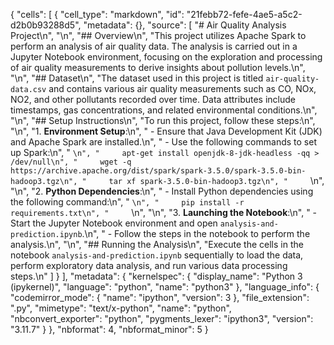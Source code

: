{
 "cells": [
  {
   "cell_type": "markdown",
   "id": "21febb72-fefe-4ae5-a5c2-d2b0b93288d5",
   "metadata": {},
   "source": [
    "# Air Quality Analysis Project\n",
    "\n",
    "## Overview\n",
    "This project utilizes Apache Spark to perform an analysis of air quality data. The analysis is carried out in a Jupyter Notebook environment, focusing on the exploration and processing of air quality measurements to derive insights about pollution levels.\n",
    "\n",
    "## Dataset\n",
    "The dataset used in this project is titled `air-quality-data.csv` and contains various air quality measurements such as CO, NOx, NO2, and other pollutants recorded over time. Data attributes include timestamps, gas concentrations, and related environmental conditions.\n",
    "\n",
    "## Setup Instructions\n",
    "To run this project, follow these steps:\n",
    "\n",
    "1. **Environment Setup**:\n",
    "   - Ensure that Java Development Kit (JDK) and Apache Spark are installed.\n",
    "   - Use the following commands to set up Spark:\n",
    "     ```\n",
    "     apt-get install openjdk-8-jdk-headless -qq > /dev/null\n",
    "     wget -q https://archive.apache.org/dist/spark/spark-3.5.0/spark-3.5.0-bin-hadoop3.tgz\n",
    "     tar xf spark-3.5.0-bin-hadoop3.tgz\n",
    "     ```\n",
    "\n",
    "2. **Python Dependencies**:\n",
    "   - Install Python dependencies using the following command:\n",
    "     ```\n",
    "     pip install -r requirements.txt\n",
    "     ```\n",
    "\n",
    "3. **Launching the Notebook**:\n",
    "   - Start the Jupyter Notebook environment and open `analysis-and-prediction.ipynb`.\n",
    "   - Follow the steps in the notebook to perform the analysis.\n",
    "\n",
    "## Running the Analysis\n",
    "Execute the cells in the notebook `analysis-and-prediction.ipynb` sequentially to load the data, perform exploratory data analysis, and run various data processing steps.\n"
   ]
  }
 ],
 "metadata": {
  "kernelspec": {
   "display_name": "Python 3 (ipykernel)",
   "language": "python",
   "name": "python3"
  },
  "language_info": {
   "codemirror_mode": {
    "name": "ipython",
    "version": 3
   },
   "file_extension": ".py",
   "mimetype": "text/x-python",
   "name": "python",
   "nbconvert_exporter": "python",
   "pygments_lexer": "ipython3",
   "version": "3.11.7"
  }
 },
 "nbformat": 4,
 "nbformat_minor": 5
}
